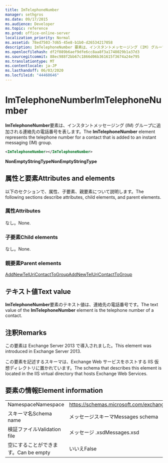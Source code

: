```yaml
---
title: ImTelephoneNumber
manager: sethgros
ms.date: 09/17/2015
ms.audience: Developer
ms.topic: reference
ms.prod: office-online-server
localization_priority: Normal
ms.assetid: 78ed7503-7d65-45e8-b1b0-d26534217058
description: ImTelephoneNumber 要素は、インスタントメッセージング (IM) グループに追加される連絡先の電話番号を表します。
ms.openlocfilehash: df2f089b6aef9dfe6cc8aa8f3a1748029b1a37d3
ms.sourcegitcommit: 88ec988f2bb67c1866d06b361615f3674a24e795
ms.translationtype: MT
ms.contentlocale: ja-JP
ms.lasthandoff: 06/03/2020
ms.locfileid: "44460646"
---
```

# <a name="imtelephonenumber"></a><span data-ttu-id="993c8-103">ImTelephoneNumber</span><span class="sxs-lookup"><span data-stu-id="993c8-103">ImTelephoneNumber</span></span>

<span data-ttu-id="993c8-104">**ImTelephoneNumber**要素は、インスタントメッセージング (IM) グループに追加される連絡先の電話番号を表します。</span><span class="sxs-lookup"><span data-stu-id="993c8-104">The **ImTelephoneNumber** element represents the telephone number for a contact that is added to an instant messaging (IM) group.</span></span> 
  
```XML
<ImTelephoneNumber></ImTelephoneNumber>
```

 <span data-ttu-id="993c8-105">**NonEmptyStringType**</span><span class="sxs-lookup"><span data-stu-id="993c8-105">**NonEmptyStringType**</span></span>
## <a name="attributes-and-elements"></a><span data-ttu-id="993c8-106">属性と要素</span><span class="sxs-lookup"><span data-stu-id="993c8-106">Attributes and elements</span></span>

<span data-ttu-id="993c8-107">以下のセクションで、属性、子要素、親要素について説明します。</span><span class="sxs-lookup"><span data-stu-id="993c8-107">The following sections describe attributes, child elements, and parent elements.</span></span>
  
### <a name="attributes"></a><span data-ttu-id="993c8-108">属性</span><span class="sxs-lookup"><span data-stu-id="993c8-108">Attributes</span></span>

<span data-ttu-id="993c8-109">なし。</span><span class="sxs-lookup"><span data-stu-id="993c8-109">None.</span></span>
  
### <a name="child-elements"></a><span data-ttu-id="993c8-110">子要素</span><span class="sxs-lookup"><span data-stu-id="993c8-110">Child elements</span></span>

<span data-ttu-id="993c8-111">なし。</span><span class="sxs-lookup"><span data-stu-id="993c8-111">None.</span></span>
  
### <a name="parent-elements"></a><span data-ttu-id="993c8-112">親要素</span><span class="sxs-lookup"><span data-stu-id="993c8-112">Parent elements</span></span>

[<span data-ttu-id="993c8-113">AddNewTelUriContactToGroup</span><span class="sxs-lookup"><span data-stu-id="993c8-113">AddNewTelUriContactToGroup</span></span>](addnewteluricontacttogroup.md)
  
## <a name="text-value"></a><span data-ttu-id="993c8-114">テキスト値</span><span class="sxs-lookup"><span data-stu-id="993c8-114">Text value</span></span>

<span data-ttu-id="993c8-115">**ImTelephoneNumber**要素のテキスト値は、連絡先の電話番号です。</span><span class="sxs-lookup"><span data-stu-id="993c8-115">The text value of the **ImTelephoneNumber** element is the telephone number of a contact.</span></span> 
  
## <a name="remarks"></a><span data-ttu-id="993c8-116">注釈</span><span class="sxs-lookup"><span data-stu-id="993c8-116">Remarks</span></span>

<span data-ttu-id="993c8-117">この要素は Exchange Server 2013 で導入されました。</span><span class="sxs-lookup"><span data-stu-id="993c8-117">This element was introduced in Exchange Server 2013.</span></span>
  
<span data-ttu-id="993c8-118">この要素を記述するスキーマは、Exchange Web サービスをホストする IIS 仮想ディレクトリに置かれています。</span><span class="sxs-lookup"><span data-stu-id="993c8-118">The schema that describes this element is located in the IIS virtual directory that hosts Exchange Web Services.</span></span>
  
## <a name="element-information"></a><span data-ttu-id="993c8-119">要素の情報</span><span class="sxs-lookup"><span data-stu-id="993c8-119">Element information</span></span>

|||
|:-----|:-----|
|<span data-ttu-id="993c8-120">Namespace</span><span class="sxs-lookup"><span data-stu-id="993c8-120">Namespace</span></span>  <br/> |https://schemas.microsoft.com/exchange/services/2006/messages  <br/> |
|<span data-ttu-id="993c8-121">スキーマ名</span><span class="sxs-lookup"><span data-stu-id="993c8-121">Schema name</span></span>  <br/> |<span data-ttu-id="993c8-122">メッセージスキーマ</span><span class="sxs-lookup"><span data-stu-id="993c8-122">Messages schema</span></span>  <br/> |
|<span data-ttu-id="993c8-123">検証ファイル</span><span class="sxs-lookup"><span data-stu-id="993c8-123">Validation file</span></span>  <br/> |<span data-ttu-id="993c8-124">メッセージ .xsd</span><span class="sxs-lookup"><span data-stu-id="993c8-124">Messages.xsd</span></span>  <br/> |
|<span data-ttu-id="993c8-125">空にすることができます。</span><span class="sxs-lookup"><span data-stu-id="993c8-125">Can be empty</span></span>  <br/> |<span data-ttu-id="993c8-126">いいえ</span><span class="sxs-lookup"><span data-stu-id="993c8-126">False</span></span>  <br/> |
   


